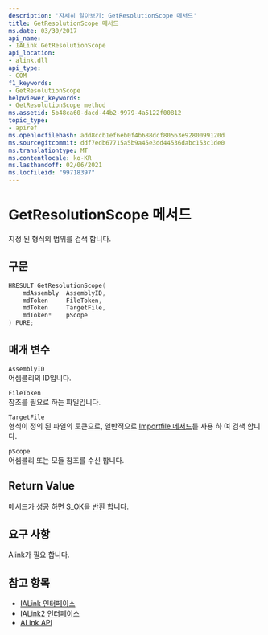 ```yaml
---
description: '자세히 알아보기: GetResolutionScope 메서드'
title: GetResolutionScope 메서드
ms.date: 03/30/2017
api_name:
- IALink.GetResolutionScope
api_location:
- alink.dll
api_type:
- COM
f1_keywords:
- GetResolutionScope
helpviewer_keywords:
- GetResolutionScope method
ms.assetid: 5b48ca60-dacd-44b2-9979-4a5122f00812
topic_type:
- apiref
ms.openlocfilehash: add8ccb1ef6eb0f4b688dcf80563e9280099120d
ms.sourcegitcommit: ddf7edb67715a5b9a45e3dd44536dabc153c1de0
ms.translationtype: MT
ms.contentlocale: ko-KR
ms.lasthandoff: 02/06/2021
ms.locfileid: "99718397"
---
```

# <a name="getresolutionscope-method"></a>GetResolutionScope 메서드

지정 된 형식의 범위를 검색 합니다.  
  
## <a name="syntax"></a>구문  
  
```cpp  
HRESULT GetResolutionScope(  
    mdAssembly  AssemblyID,  
    mdToken     FileToken,  
    mdToken     TargetFile,  
    mdToken*    pScope  
) PURE;  
```  
  
## <a name="parameters"></a>매개 변수  

 `AssemblyID`  
 어셈블리의 ID입니다.  
  
 `FileToken`  
 참조를 필요로 하는 파일입니다.  
  
 `TargetFile`  
 형식이 정의 된 파일의 토큰으로, 일반적으로 [Importfile 메서드](importfile-method.md)를 사용 하 여 검색 합니다.  
  
 `pScope`  
 어셈블리 또는 모듈 참조를 수신 합니다.  
  
## <a name="return-value"></a>Return Value  

 메서드가 성공 하면 S_OK을 반환 합니다.  
  
## <a name="requirements"></a>요구 사항  

 Alink가 필요 합니다.  
  
## <a name="see-also"></a>참고 항목

- [IALink 인터페이스](ialink-interface.md)
- [IALink2 인터페이스](ialink2-interface.md)
- [ALink API](index.md)
